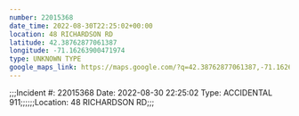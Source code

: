 ```yaml
---
number: 22015368
date_time: 2022-08-30T22:25:02+00:00
location: 48 RICHARDSON RD
latitude: 42.38762877061387
longitude: -71.16263900471974
type: UNKNOWN TYPE
google_maps_link: https://maps.google.com/?q=42.38762877061387,-71.16263900471974
---
```


;;;Incident #: 22015368  Date: 2022-08-30 22:25:02   Type: ACCIDENTAL 911;;;;;;Location: 48 RICHARDSON RD;;;

